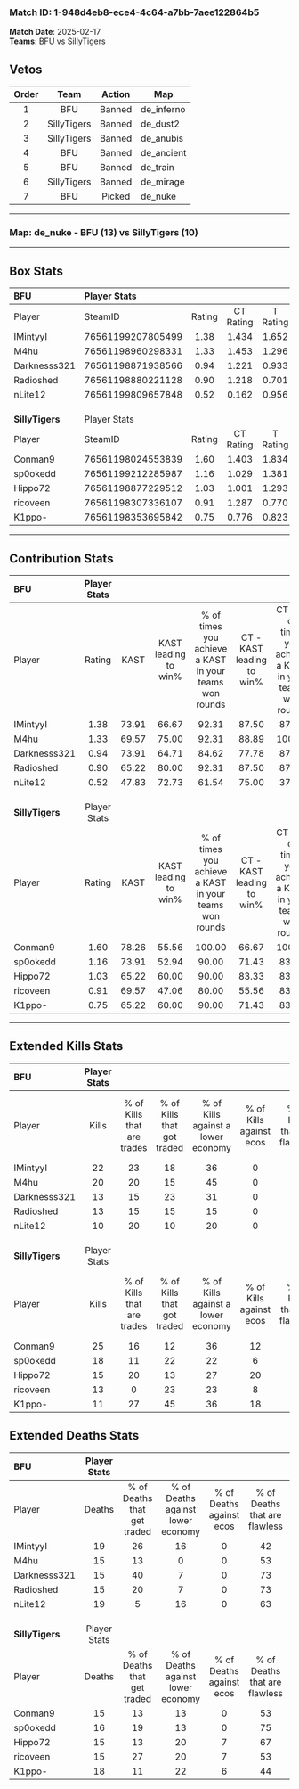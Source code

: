 ### Match ID: 1-948d4eb8-ece4-4c64-a7bb-7aee122864b5  
**Match Date**: 2025-02-17  
**Teams**: BFU vs SillyTigers  

## Vetos  

| Order | Team | Action | Map |
| :---: | :--: | :----: | --- |
| 1 | BFU | Banned | de_inferno |
| 2 | SillyTigers | Banned | de_dust2 |
| 3 | SillyTigers | Banned | de_anubis |
| 4 | BFU | Banned | de_ancient |
| 5 | BFU | Banned | de_train |
| 6 | SillyTigers | Banned | de_mirage |
| 7 | BFU | Picked | de_nuke |

---  

### **Map**: de_nuke - BFU (13) vs SillyTigers (10)  
---  

## Box Stats  

| **BFU**         | Player Stats      |        |           |          |       |       |       |         |        |      |     |
| :- | :- | :-: | :-: | :-: | :-: | :-: | :-: | :-: | :-: | :-: | :-: |
| Player          | SteamID           | Rating | CT Rating | T Rating | KAST  |  ADR  | Kills | Assists | Deaths | K/D  | HS% |
| IMintyyI        | 76561199207805499 |  1.38  |   1.434   |  1.652   | 73.91 | 112.1 |  22   |    7    |   19   | 1.16 | 36  |
| M4hu            | 76561198960298331 |  1.33  |   1.453   |  1.296   | 69.57 | 103.7 |  20   |    6    |   15   | 1.33 | 35  |
| Darknesss321    | 76561198871938566 |  0.94  |   1.221   |  0.933   | 73.91 | 59.1  |  13   |    3    |   15   | 0.87 | 53  |
| Radioshed       | 76561198880221128 |  0.90  |   1.218   |  0.701   | 65.22 | 61.4  |  13   |    6    |   15   | 0.87 | 84  |
| nLite12         | 76561199809657848 |  0.52  |   0.162   |  0.956   | 47.83 | 51.3  |  10   |    2    |   19   | 0.53 | 80  |
|                 |                   |        |           |          |       |       |       |         |        |      |     |
|                 |                   |        |           |          |       |       |       |         |        |      |     |
|                 |                   |        |           |          |       |       |       |         |        |      |     |
| **SillyTigers** | Player Stats      |        |           |          |       |       |       |         |        |      |     |
| Player          | SteamID           | Rating | CT Rating | T Rating | KAST  |  ADR  | Kills | Assists | Deaths | K/D  | HS% |
| Conman9         | 76561198024553839 |  1.60  |   1.403   |  1.834   | 78.26 | 114.0 |  25   |    3    |   15   | 1.67 | 40  |
| sp0okedd        | 76561199212285987 |  1.16  |   1.029   |  1.381   | 73.91 | 76.9  |  18   |    2    |   16   | 1.13 | 83  |
| Hippo72         | 76561198877229512 |  1.03  |   1.001   |  1.293   | 65.22 | 79.7  |  15   |    6    |   15   | 1.00 | 46  |
| ricoveen        | 76561198307336107 |  0.91  |   1.287   |  0.770   | 69.57 | 58.4  |  13   |    4    |   15   | 0.87 | 69  |
| K1ppo-          | 76561198353695842 |  0.75  |   0.776   |  0.823   | 65.22 | 60.6  |  11   |    6    |   18   | 0.61 | 36  |
---  

## Contribution Stats  

| **BFU**         | Player Stats |       |                      |                                                        |                           |                                                             |                          |                                                            |
| :- | :-: | :-: | :-: | :-: | :-: | :-: | :-: | :-: |
| Player          |    Rating    | KAST  | KAST leading to win% | % of times you achieve a KAST in your teams won rounds | CT - KAST leading to win% | CT - % of times you achieve a KAST in your teams won rounds | T - KAST leading to win% | T - % of times you achieve a KAST in your teams won rounds |
| IMintyyI        |     1.38     | 73.91 |        66.67         |                         92.31                          |           87.50           |                            87.50                            |          50.00           |                           100.00                           |
| M4hu            |     1.33     | 69.57 |        75.00         |                         92.31                          |           88.89           |                           100.00                            |          57.14           |                           80.00                            |
| Darknesss321    |     0.94     | 73.91 |        64.71         |                         84.62                          |           77.78           |                            87.50                            |          50.00           |                           80.00                            |
| Radioshed       |     0.90     | 65.22 |        80.00         |                         92.31                          |           87.50           |                            87.50                            |          71.43           |                           100.00                           |
| nLite12         |     0.52     | 47.83 |        72.73         |                         61.54                          |           75.00           |                            37.50                            |          71.43           |                           100.00                           |
|                 |              |       |                      |                                                        |                           |                                                             |                          |                                                            |
|                 |              |       |                      |                                                        |                           |                                                             |                          |                                                            |
|                 |              |       |                      |                                                        |                           |                                                             |                          |                                                            |
| **SillyTigers** | Player Stats |       |                      |                                                        |                           |                                                             |                          |                                                            |
| Player          |    Rating    | KAST  | KAST leading to win% | % of times you achieve a KAST in your teams won rounds | CT - KAST leading to win% | CT - % of times you achieve a KAST in your teams won rounds | T - KAST leading to win% | T - % of times you achieve a KAST in your teams won rounds |
| Conman9         |     1.60     | 78.26 |        55.56         |                         100.00                         |           66.67           |                           100.00                            |          44.44           |                           100.00                           |
| sp0okedd        |     1.16     | 73.91 |        52.94         |                         90.00                          |           71.43           |                            83.33                            |          40.00           |                           100.00                           |
| Hippo72         |     1.03     | 65.22 |        60.00         |                         90.00                          |           83.33           |                            83.33                            |          44.44           |                           100.00                           |
| ricoveen        |     0.91     | 69.57 |        47.06         |                         80.00                          |           55.56           |                            83.33                            |          37.50           |                           75.00                            |
| K1ppo-          |     0.75     | 65.22 |        60.00         |                         90.00                          |           71.43           |                            83.33                            |          50.00           |                           100.00                           |
---  

## Extended Kills Stats  

| **BFU**         | Player Stats |                            |                            |                                    |                         |                              |                                 |                                       |                    |           |
| :- | :-: | :-: | :-: | :-: | :-: | :-: | :-: | :-: | :-: | :-: |
| Player          |    Kills     | % of Kills that are trades | % of Kills that got traded | % of Kills against a lower economy | % of Kills against ecos | % of Kills that are flawless | % of Kills that are close duels | % of Kills that are assisted by flash | Pistol Round Kills | AWP Kills |
| IMintyyI        |      22      |             23             |             18             |                 36                 |            0            |              50              |                9                |                   0                   |         0          |     0     |
| M4hu            |      20      |             20             |             15             |                 45                 |            0            |              50              |                5                |                   0                   |         1          |     0     |
| Darknesss321    |      13      |             15             |             23             |                 31                 |            0            |              69              |                0                |                   0                   |         1          |     5     |
| Radioshed       |      13      |             15             |             15             |                 15                 |            0            |              62              |                0                |                   0                   |         3          |     0     |
| nLite12         |      10      |             20             |             10             |                 20                 |            0            |              30              |               10                |                   0                   |         0          |     0     |
|                 |              |                            |                            |                                    |                         |                              |                                 |                                       |                    |           |
|                 |              |                            |                            |                                    |                         |                              |                                 |                                       |                    |           |
|                 |              |                            |                            |                                    |                         |                              |                                 |                                       |                    |           |
| **SillyTigers** | Player Stats |                            |                            |                                    |                         |                              |                                 |                                       |                    |           |
| Player          |    Kills     | % of Kills that are trades | % of Kills that got traded | % of Kills against a lower economy | % of Kills against ecos | % of Kills that are flawless | % of Kills that are close duels | % of Kills that are assisted by flash | Pistol Round Kills | AWP Kills |
| Conman9         |      25      |             16             |             12             |                 36                 |           12            |              64              |                4                |                   0                   |         2          |     0     |
| sp0okedd        |      18      |             11             |             22             |                 22                 |            6            |              61              |               11                |                   0                   |         4          |     1     |
| Hippo72         |      15      |             20             |             13             |                 27                 |           20            |              53              |               27                |                   0                   |         0          |     5     |
| ricoveen        |      13      |             0              |             23             |                 23                 |            8            |              69              |               15                |                   0                   |         2          |     0     |
| K1ppo-          |      11      |             27             |             45             |                 36                 |           18            |              64              |                9                |                   9                   |         0          |     0     |
## Extended Deaths Stats  

| **BFU**         | Player Stats |                             |                                   |                          |                               |                            |                           |               |
| :- | :-: | :-: | :-: | :-: | :-: | :-: | :-: | :-: |
| Player          |    Deaths    | % of Deaths that get traded | % of Deaths against lower economy | % of Deaths against ecos | % of Deaths that are flawless | % of Deaths that are close | % of Deaths while blinded | Deaths to AWP |
| IMintyyI        |      19      |             26              |                16                 |            0             |              42               |             16             |             0             |       1       |
| M4hu            |      15      |             13              |                 0                 |            0             |              53               |             20             |             0             |       1       |
| Darknesss321    |      15      |             40              |                 7                 |            0             |              73               |             7              |             0             |       2       |
| Radioshed       |      15      |             20              |                 7                 |            0             |              73               |             7              |             7             |       1       |
| nLite12         |      19      |              5              |                16                 |            0             |              63               |             11             |             0             |       1       |
|                 |              |                             |                                   |                          |                               |                            |                           |               |
|                 |              |                             |                                   |                          |                               |                            |                           |               |
|                 |              |                             |                                   |                          |                               |                            |                           |               |
| **SillyTigers** | Player Stats |                             |                                   |                          |                               |                            |                           |               |
| Player          |    Deaths    | % of Deaths that get traded | % of Deaths against lower economy | % of Deaths against ecos | % of Deaths that are flawless | % of Deaths that are close | % of Deaths while blinded | Deaths to AWP |
| Conman9         |      15      |             13              |                13                 |            0             |              53               |             7              |             0             |       1       |
| sp0okedd        |      16      |             19              |                13                 |            0             |              75               |             0              |             0             |       2       |
| Hippo72         |      15      |             13              |                20                 |            7             |              67               |             7              |             0             |       1       |
| ricoveen        |      15      |             27              |                20                 |            7             |              53               |             0              |             0             |       1       |
| K1ppo-          |      18      |             11              |                22                 |            6             |              44               |             11             |             0             |       0       |
